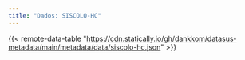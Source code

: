 ```yaml
---
title: "Dados: SISCOLO-HC"
---
```


{{< remote-data-table "https://cdn.statically.io/gh/dankkom/datasus-metadata/main/metadata/data/siscolo-hc.json" >}}
